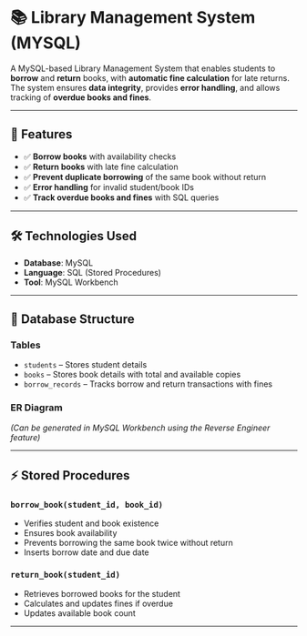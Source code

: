 # 📚 Library Management System (MYSQL)

A MySQL-based Library Management System that enables students to **borrow** and **return** books, with **automatic fine calculation** for late returns. The system ensures **data integrity**, provides **error handling**, and allows tracking of **overdue books and fines**.

---

## 🚀 Features

* ✅ **Borrow books** with availability checks
* ✅ **Return books** with late fine calculation
* ✅ **Prevent duplicate borrowing** of the same book without return
* ✅ **Error handling** for invalid student/book IDs
* ✅ **Track overdue books and fines** with SQL queries

---

## 🛠️ Technologies Used

* **Database**: MySQL
* **Language**: SQL (Stored Procedures)
* **Tool**: MySQL Workbench

---

## 📂 Database Structure

### Tables

* `students` – Stores student details
* `books` – Stores book details with total and available copies
* `borrow_records` – Tracks borrow and return transactions with fines

### ER Diagram

*(Can be generated in MySQL Workbench using the Reverse Engineer feature)*

---

## ⚡ Stored Procedures

### `borrow_book(student_id, book_id)`

* Verifies student and book existence
* Ensures book availability
* Prevents borrowing the same book twice without return
* Inserts borrow date and due date

### `return_book(student_id)`

* Retrieves borrowed books for the student
* Calculates and updates fines if overdue
* Updates available book count

---

